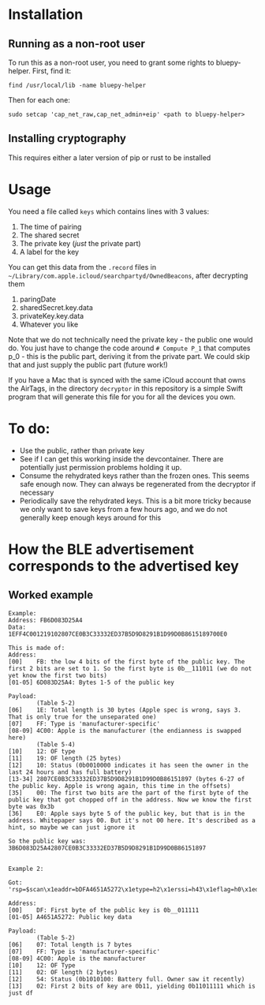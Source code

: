 # Installation

## Running as a non-root user

To run this as a non-root user, you need to grant some rights to bluepy-helper. First, find it:

```
find /usr/local/lib -name bluepy-helper
```

Then for each one:

```
sudo setcap 'cap_net_raw,cap_net_admin+eip' <path to bluepy-helper>
```

## Installing cryptography

This requires either a later version of pip or rust to be installed

# Usage

You need a file called `keys` which contains lines with 3 values:

1.  The time of pairing
2.  The shared secret
3.  The private key (_just_ the private part)
4.  A label for the key

You can get this data from the `.record` files in `~/Library/com.apple.icloud/searchpartyd/OwnedBeacons`, after decrypting them

1.  paringDate
2.  sharedSecret.key.data
3.  privateKey.key.data
4.  Whatever you like

Note that we do not technically need the private key - the public one would do. You just have to change the code around `# Compute P_1` that computes p_0 - this is the public part, deriving it from the private part. We could skip that and just supply the public part (future work!)

If you have a Mac that is synced with the same iCloud account that owns the AirTags, in the directory `decryptor` in this repository is a simple Swift program that will generate this file for you for all the devices you own.

# To do:

- Use the public, rather than private key
- See if I can get this working inside the devcontainer. There are potentially just permission problems holding it up.
- Consume the rehydrated keys rather than the frozen ones. This seems safe enough now. They can always be regenerated from the decryptor if necessary
- Periodically save the rehydrated keys. This is a bit more tricky because we only want to save keys from a few hours ago, and we do not generally keep enough keys around for this

# How the BLE advertisement corresponds to the advertised key

## Worked example

```
Example:
Address: FB6D083D25A4
Data:    1EFF4C001219102807CE0B3C33332ED37B5D9D8291B1D99D0B8615189700E0

This is made of:
Address:
[00]    FB: the low 4 bits of the first byte of the public key. The first 2 bits are set to 1. So the first byte is 0b__111011 (we do not yet know the first two bits)
[01-05] 6D083D25A4: Bytes 1-5 of the public key

Payload:
        (Table 5-2)
[06]    1E: Total length is 30 bytes (Apple spec is wrong, says 3. That is only true for the unseparated one)
[07]    FF: Type is 'manufacturer-specific'
[08-09] 4C00: Apple is the manufacturer (the endianness is swapped here)
        (Table 5-4)
[10]    12: OF type
[11]    19: OF length (25 bytes)
[12]    10: Status (0b0010000 indicates it has seen the owner in the last 24 hours and has full battery)
[13-34] 2807CE0B3C33332ED37B5D9D8291B1D99D0B86151897 (bytes 6-27 of the public key. Apple is wrong again, this time in the offsets)
[35]    00: The first two bits are the part of the first byte of the public key that got chopped off in the address. Now we know the first byte was 0x3b
[36]    E0: Apple says byte 5 of the public key, but that is in the address. Whitepaper says 00. But it's not 00 here. It's described as a hint, so maybe we can just ignore it

So the public key was: 3B6D083D25A42807CE0B3C33332ED37B5D9D8291B1D99D0B86151897


Example 2:

Got: 'rsp=$scan\x1eaddr=bDFA4651A5272\x1etype=h2\x1erssi=h43\x1eflag=h0\x1ed=b07FF4C0012025402\n'

Address:
[00]    DF: First byte of the public key is 0b__011111
[01-05] A4651A5272: Public key data

Payload:
        (Table 5-2)
[06]    07: Total length is 7 bytes
[07]    FF: Type is 'manufacturer-specific'
[08-09] 4C00: Apple is the manufacturer
[10]    12: OF Type
[11]    02: OF length (2 bytes)
[12]    54: Status (0b1010100: Battery full. Owner saw it recently)
[13]    02: First 2 bits of key are 0b11, yielding 0b11011111 which is just df
```
